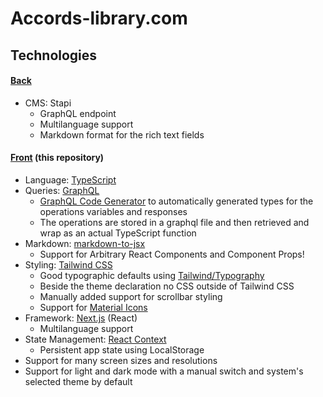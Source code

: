 # Accords-library.com

## Technologies

#### [Back](https://github.com/Accords-Library/strapi.accords-library.com)
- CMS: Stapi
  - GraphQL endpoint
  - Multilanguage support
  - Markdown format for the rich text fields

#### [Front](https://github.com/Accords-Library/accords-library.com) (this repository)
- Language: [TypeScript](https://www.typescriptlang.org/)
- Queries: [GraphQL](https://graphql.org/)
  - [GraphQL Code Generator](https://www.graphql-code-generator.com/) to automatically generated types for the operations variables and responses
  - The operations are stored in a graphql file and then retrieved and wrap as an actual TypeScript function
- Markdown: [markdown-to-jsx](https://www.npmjs.com/package/markdown-to-jsx) 
  - Support for Arbitrary React Components and Component Props!
- Styling: [Tailwind CSS](https://tailwindcss.com/)
  - Good typographic defaults using [Tailwind/Typography](https://tailwindcss.com/docs/typography-plugin)
  - Beside the theme declaration no CSS outside of Tailwind CSS
  - Manually added support for scrollbar styling
  - Support for [Material Icons](https://fonts.google.com/icons) 
- Framework: [Next.js](https://nextjs.org/) (React)
  - Multilanguage support
- State Management: [React Context](https://reactjs.org/docs/context.html)
  - Persistent app state using LocalStorage 
- Support for many screen sizes and resolutions
- Support for light and dark mode with a manual switch and system's selected theme by default
